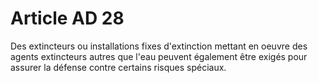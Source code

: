 # Article AD 28

Des extincteurs ou installations fixes d'extinction mettant en oeuvre des agents extincteurs autres que l'eau peuvent également être exigés pour assurer la défense contre certains risques spéciaux.
